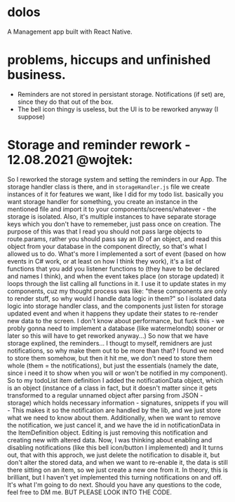 # dolos

A Management app built with React Native.

# problems, hiccups and unfinished business.

- Reminders are not stored in persistant storage. Notifications (if set) are, since they do that out of the box.
- The bell icon thingy is useless, but the UI is to be reworked anyway (I suppose)

# Storage and reminder rework - 12.08.2021 @wojtek:

So I reworked the storage system and setting the reminders in our App.
The storage handler class is there, and in `storageHandler.js` file we create instances of it for features we want, like I did for my todo list. basically you want storage handler for something, you create an instance in the mentioned file and import it to your components/screens/whatever - the storage is isolated. Also, it's multiple instances to have separate storage keys which you don't have to rememeber, just pass once on creation.
The purpose of this was that I read you should not pass large objects to route.params, rather you should pass say an ID of an object, and read this object from your database in the component directly, so that's what I allowed us to do.
What's more I implemented a sort of event (based on how events in C# work, or at least on how I think they work), it's a list of functions that you add you listener functions to (they have to be declared and names I think), and when the event takes place (on storage updated) it loops through the list calling all functions in it.
I use it to update states in my components, cuz my thought process was like: "these components are only to render stuff, so why would I handle data logic in them?" so I isolated data logic into storage handler class, and the components just listen for storage updated event and when it happens they update their states to re-render new data to the screen. I don't know about performance, but fuck this - we probly gonna need to implement a database (like watermelondb) sooner or later so this will have to get reworked anyway...)
So now that we have storage explined, the reminders...
I thougt to myself, remidners are just notifications, so why make them out to be more than that? I found we need to store them somehow, but then it hit me, we don't need to store them whole (them = the notifications), but just the essentials (namely the date, since i need it to show when you will or won't be notified in my component). So to my todoList item definition I added the notificationData object, which is an object (instance of a class in fact, but it doesn't matter since it gets transformed to a regular unnamed object after parsing from JSON - storage) which holds necessary information - signatures, snippets if you will - This makes it so the notification are handled by the lib, and we just store what we need to know about them. Additionally, when we want to remove the notification, we just cancel it, and we have the id in notificationData in the ItemDefinition object.
Editing is just removing this notification and creating new with altered data.
Now, I was thinking about enabling and disabling notifications (like this bell icon/button I implemented) and It turns out, that with this approch, we just delete the notification to disable it, but don't alter the stored data, and when we want to re-enable it, the data is still there sitting on an item, so we just create a new one from it.
In theory, this is brilliant, but I haven't yet implemented this turning notifications on and off. It's what I'm going to do next.
Should you have any questions to the code, feel free to DM me. BUT PLEASE LOOK INTO THE CODE.
